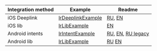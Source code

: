   Integration method | Example | Readme
------------- | ------------- | -------------
iOS Deeplink  |  [IrDeeplinkExample](https://github.com/intrtl/AiletLibraryExamples/tree/master/iOS/IrDeeplinkExample) | [RU](https://github.com/intrtl/AiletLibraryExamples/blob/master/iOS/IrDeeplinkExample/README.md), [EN](https://github.com/intrtl/AiletLibraryExamples/blob/master/iOS/IrDeeplinkExample/readme_en.md)
iOS lib | [IrLibExample](https://github.com/intrtl/AiletLibraryExamples/tree/master/iOS/IrLibExample) | [EN](https://github.com/intrtl/AiletLibraryExamples/blob/master/iOS/IrLibExample/readme.md)
Android intents | [IrIntentExample](https://github.com/intrtl/AiletLibraryExamples/tree/master/Android/IrIntentExample) | [RU](https://github.com/intrtl/AiletLibraryExamples/blob/master/Android/IrIntentExample/readme_v2.md), [EN](https://github.com/intrtl/AiletLibraryExamples/blob/master/Android/IrIntentExample/readme_v2_en.md), [RU legacy](https://github.com/intrtl/AiletLibraryExamples/blob/master/Android/IrIntentExample/readme.md)
Android lib | [IrLibExample](https://github.com/intrtl/AiletLibraryExamples/tree/master/Android/IrLibExample) | [RU](https://github.com/intrtl/AiletLibraryExamples/blob/master/Android/IrLibExample/readme.md) [EN](https://github.com/intrtl/AiletLibraryExamples/blob/master/Android/IrLibExample/readme_en.md)
